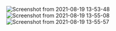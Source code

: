 ![Screenshot from 2021-08-19 13-53-48](https://user-images.githubusercontent.com/85872303/130112670-be4dd997-d3e0-4670-99ee-447b4c2ed1e7.png)
![Screenshot from 2021-08-19 13-55-08](https://user-images.githubusercontent.com/85872303/130112704-fc8ec86b-e915-478f-9f88-23ad235cda47.png)
![Screenshot from 2021-08-19 13-55-57](https://user-images.githubusercontent.com/85872303/130112723-ab309e54-cd9d-4aef-9340-5e23b2a69ffa.png)
